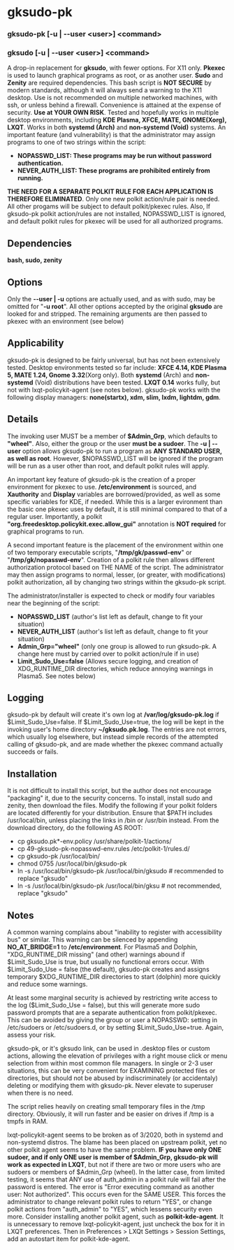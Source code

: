 # gksudo-pk
### gksudo-pk [-u | --user \<user\>] \<command\>
### gksudo [-u | --user \<user\>] \<command\>
A drop-in replacement for **gksudo**, with fewer options. For X11 only. **Pkexec** is used to launch graphical programs as root, or as another user. **Sudo** and **Zenity** are required dependencies. This bash script is **NOT SECURE** by modern standards, although it will always send a warning to the X11 desktop. Use is not recommended on multiple networked machines, with ssh, or unless behind a firewall. Convenience is attained at the expense of security. **Use at YOUR OWN RISK**. Tested and hopefully works in multiple desktop environments, including **KDE Plasma, XFCE, MATE, GNOME(Xorg), LXQT**. Works in both **systemd (Arch)** and **non-systemd (Void)** systems. An important feature (and vulnerability) is that the administrator may assign programs to one of two strings within the script:

- **NOPASSWD_LIST: These programs may be run without password authentication.**
- **NEVER_AUTH_LIST: These programs are prohibited entirely from running.**

**THE NEED FOR A SEPARATE POLKIT RULE FOR EACH APPLICATION IS THEREFORE ELIMINATED**. Only one new polkit action/rule pair is needed.  All other progams will be subject to default polkit/pkexec rules.  Also, If gksudo-pk polkit action/rules are not installed, NOPASSWD_LIST is ignored, and default polkit rules for pkexec will be used for all authorized programs.

## Dependencies
**bash, sudo, zenity**

##

## Options
Only the **--user | -u** options are actually used, and as with sudo, may be omitted for "**-u root**".  All other options accepted by the original **gksudo** are looked for and stripped.  The remaining arguments are then passed to pkexec with an environment (see below)

## Applicability
gksudo-pk is designed to be fairly universal, but has not been extensively tested. Desktop environments tested so far include:
**XFCE 4.14, KDE Plasma 5, MATE 1.24, Gnome 3.32**(Xorg only). Both **systemd** (Arch) and **non-systemd** (Void) distributions have been tested. **LXQT 0.14** works fully, but not with lxqt-policykit-agent (see notes below). gksudo-pk works with the following display managers: **none(startx), xdm, slim, lxdm, lightdm, gdm**.

## Details
The invoking user MUST be a member of **$Admin_Grp**, which defaults to **"wheel"**.  Also, either the group or the user **must be a sudoer**. The **-u | --user** option allows gksudo-pk to run a program as **ANY STANDARD USER, as well as root**.  However, $NOPASSWD_LIST will be ignored if the program will be run as a user other than root, and default polkit rules will apply.  

An important key feature of gksudo-pk is the creation of a proper environment for pkexec to use.  **/etc/environment** is sourced, and **Xauthority** and **Display** variables are borrowed/provided, as well as some specific variables for KDE, if needed.  While this is a larger evironment than the basic one pkexec uses by default, it is still minimal compared to that of a regular user.  Importantly, a polkit **"org.freedesktop.policykit.exec.allow_gui"** annotation is **NOT required** for graphical programs to run.

A second important feature is the placement of the environment within one of two temporary executable scripts, "**/tmp/gk/passwd-env**" or "**/tmp/gk/nopasswd-env**".  Creation of a polkit rule then allows different authorization protocol based on THE NAME of the script.  The administrator may then assign programs to normal, lesser, (or greater, with modifications) polkit authorization, all by changing two strings within the gksudo-pk script.

The administrator/installer is expected to check or modify four variables near the beginning of the script:
- **NOPASSWD_LIST**   (author's list left as default, change to fit your situation)
- **NEVER_AUTH_LIST**  (author's list left as default, change to fit your situation)
- **Admin_Grp="wheel"**   (only one group is allowed to run gksudo-pk. A change here must by carried over to polkit action/rule if in use)
- **Limit_Sudo_Use=false**   (Allows secure logging, and creation of XDG_RUNTIME_DIR directories, which reduce annoying warnings in Plasma5.  See notes below)

## Logging
gksudo-pk by default will create it's own log at **/var/log/gksudo-pk.log** if $Limit_Sudo_Use=false. If $Limit_Sudo_Use=true, the log will be kept in the invoking user's home directory **~/gksudo.pk.log**.  The entries are not errors, which usually log elsewhere, but instead simple records of the attempted calling of gksudo-pk, and are made whether the pkexec command actually succeeds or fails. 

## Installation
It is not difficult to install this script, but the author does not encourage "packaging" it, due to the security concerns.  To install, install sudo and zenity, then download the files. Modify the following if your polkit folders are located differently for your distribution.  Ensure that $PATH includes /usr/local/bin, unless placing the links in /bin or /usr/bin instead. From the download directory, do the following AS ROOT:

- cp 	gksudo.pk*-env.policy /usr/share/polkit-1/actions/
- cp 49-gksudo-pk-nopasswd-env.rules /etc/polkit-1/rules.d/
- cp gksudo-pk /usr/local/bin/
- chmod 0755 /usr/local/bin/gksudo-pk
- ln -s /usr/local/bin/gksudo-pk /usr/local/bin/gksudo  # recommended to replace "gksudo"
- ln -s /usr/local/bin/gksudo-pk /usr/local/bin/gksu    # not recommended, replace "gksudo"
 
## Notes
A common warning complains about "inability to register with accessibility bus" or similar.  This warning can be silenced by appending **NO_AT_BRIDGE=1** to **/etc/environment**. For Plasma5 and Dolphin, "XDG_RUNTIME_DIR missing" (and other) warnings abound if $Limit_Sudo_Use is true, but usually no functional errors occur. With $Limit_Sudo_Use = false (the default), gksudo-pk creates and assigns temporary $XDG_RUNTIME_DIR directories to start (dolphin) more quickly and reduce some warnings.

At least some marginal security is achieved by restricting write access to the log ($Limit_Sudo_Use = false), but this will generate more sudo password prompts that are a separate authentication from polkit/pkexec.  This can be avoided by giving the group or user a NOPASSWD: setting in /etc/sudoers or /etc/sudoers.d, or by setting $Limit_Sudo_Use=true. Again, assess your risk.

gksudo-pk, or it's gksudo link, can be used in .desktop files or custom actions, allowing the elevation of privileges with a right mouse click or menu selection from within most common file managers. In single or 2-3 user situations, this can be very convenient for EXAMINING protected files or directories, but should not be abused by indiscriminately (or accidentaly) deleting or modifying them with gksudo-pk.  Never elevate to superuser when there is no need.

The script relies heavily on creating small temporary files in the /tmp directory.  Obviously, it will run faster and be easier on drives if /tmp is a tmpfs in RAM.

lxqt-policykit-agent seems to be broken as of 3/2020, both in systemd and non-systemd distros. The blame has been placed on upstream polkit, yet no other polkit agent seems to have the same problem.  **IF you have only ONE sudoer, and if only ONE user is member of $Admin_Grp, gksudo-pk will work as expected in LXQT**, but not if there are two or more users who are sudoers or members of $Admin_Grp (wheel). In the latter case, from limited testing, it seems that ANY use of auth_admin in a polkit rule will fail after the password is entered. The error is "Error executing command as another user: Not authorized". This occurs even for the SAME USER. This forces the administrator to change relevant polkit rules to return "YES", or change polkit actions from "auth_admin" to "YES", which lessens security even more. Consider installing another polkit agent, such as **polkit-kde-agent**. It is unnecessary to remove lxqt-policykit-agent, just uncheck the box for it in LXQT preferences. Then in Preferences > LXQt Settings > Session Settings, add an autostart item for polkit-kde-agent.
